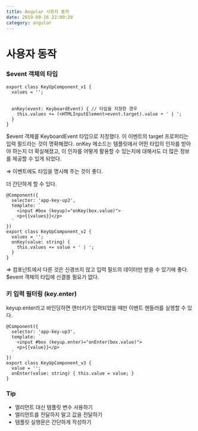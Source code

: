 ```yaml
---
title: Angular 사용자 동작
date: 2019-09-16 22:09:29
category: angular
---
```

# 사용자 동작

### $event 객체의 타입

    export class KeyUpComponent_v1 {
      values = '';
    
    
      onKey(event: KeyboardEvent) { // 타입을 지정한 경우
        this.values += (<HTMLInputElement>event.target).value + ' | ';
      }
    }

$event 객체를 KeyboardEvent 타입으로 지정했다. 이 이벤트의 target 프로퍼티는 입력 필드라는 것이 명확해졌다. onKey 메소드는 템플릿에서 어떤 타입의 인자를 받아야 하는지 더 확실해졌고, 이 인자를 어떻게 활용할 수 있는지에 대해서도 더 많은 정보를 제공할 수 있게 되었다.

⇒ 이벤트에도 타입을 명시해 주는 것이 좋다.

더 간단하게 할 수 있다.

    @Component({
      selector: 'app-key-up2',
      template: `
        <input #box (keyup)="onKey(box.value)">
        <p>{{values}}</p>
      `
    })
    export class KeyUpComponent_v2 {
      values = '';
      onKey(value: string) {
        this.values += value + ' | ';
      }
    }

⇒ 컴포넌트에서 다른 것은 신경쓰지 않고 입력 필드의 데이터만 받을 수 있기에 좋다. $event 객체의 타입에 신결쓸 필요가 없다.

### 키 입력 필터링 (key.enter)

keyup.enter라고 바인딩하면 엔터키가 입력되었을 때만 이벤트 핸들러를 실행할 수 있다.

    @Component({
      selector: 'app-key-up3',
      template: `
        <input #box (keyup.enter)="onEnter(box.value)">
        <p>{{value}}</p>
      `
    })
    export class KeyUpComponent_v3 {
      value = '';
      onEnter(value: string) { this.value = value; }
    }

### Tip

- 엘리먼트 대신 템플릿 변수 사용하기
- 엘리먼트를 전달하지 말고 값을 전달하기
- 템플릿 실행문은 간단하게 작성하기
